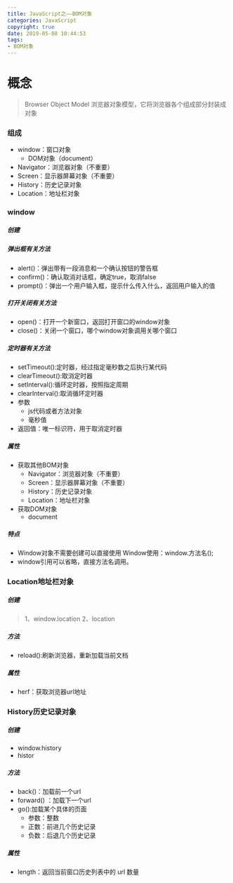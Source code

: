```yaml
---
title: JavaScript之——BOM对象
categories: JavaScript
copyright: true
date: 2019-05-08 10:44:53
tags:
- BOM对象
---
```


# 概念
> Browser Object Model 浏览器对象模型，它将浏览器各个组成部分封装成对象

### 组成
- window：窗口对象
	- DOM对象（document）
- Navigator：浏览器对象（不重要）
- Screen：显示器屏幕对象（不重要）
- History：历史记录对象
- Location：地址栏对象

<!--more-->

### window
##### 创建

##### 弹出框有关方法
- alert()：弹出带有一段消息和一个确认按钮的警告框
- confirm()：确认取消对话框，确定true，取消false
- prompt()：弹出一个用户输入框，提示什么传入什么，返回用户输入的值

##### 打开关闭有关方法
- open()：打开一个新窗口，返回打开窗口的window对象
- close()：关闭一个窗口，哪个window对象调用关哪个窗口

##### 定时器有关方法
- setTimeout():定时器，经过指定毫秒数之后执行某代码
- clearTimeout():取消定时器
- setInterval():循环定时器，按照指定周期
- clearInterval():取消循环定时器
- 参数
	- js代码或者方法对象
	- 毫秒值
- 返回值：唯一标识符，用于取消定时器

##### 属性
- 获取其他BOM对象
	- Navigator：浏览器对象（不重要）
	- Screen：显示器屏幕对象（不重要）
	- History：历史记录对象
	- Location：地址栏对象
- 获取DOM对象
	- document


##### 特点
- Window对象不需要创建可以直接使用 Window使用：window.方法名();
- window引用可以省略，直接方法名调用。


### Location地址栏对象
##### 创建
> 1、window.location
> 2、location

##### 方法
- reload():刷新浏览器，重新加载当前文档


##### 属性
- herf：获取浏览器url地址



### History历史记录对象
##### 创建
- window.history
- histor

##### 方法
- back()：加载前一个url
- forward() ：加载下一个url
- go():加载某个具体的页面
	- 参数：整数
	- 正数：前进几个历史记录
	- 负数：后退几个历史记录


##### 属性
- length：返回当前窗口历史列表中的 url 数量
